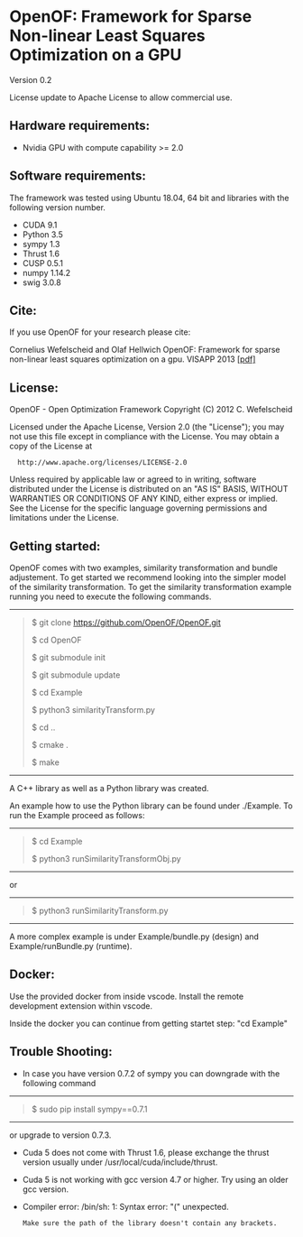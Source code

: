 OpenOF: Framework for Sparse Non-linear Least Squares Optimization on a GPU
===================================================
Version 0.2

License update to Apache License to allow commercial use.

Hardware requirements:
------------------------------------------

- Nvidia GPU with compute capability >= 2.0

Software requirements:
------------------------------------------

The framework was tested using Ubuntu 18.04, 64 bit and libraries with the following version number.
- CUDA 9.1
- Python 3.5
- sympy 1.3
- Thrust 1.6
- CUSP 0.5.1
- numpy 1.14.2
- swig 3.0.8

Cite:
------------------------------------------
If you use OpenOF for your research please cite:

Cornelius Wefelscheid and Olaf Hellwich
OpenOF: Framework for sparse non-linear least squares optimization on a gpu.
VISAPP 2013 [[pdf]](http://www.cv.tu-berlin.de/fileadmin/fg140/OpenOF.pdf)

License:
------------------------------------------
   OpenOF - Open Optimization Framework
   Copyright (C) 2012 C. Wefelscheid


   Licensed under the Apache License, Version 2.0 (the "License");
   you may not use this file except in compliance with the License.
   You may obtain a copy of the License at

      http://www.apache.org/licenses/LICENSE-2.0

   Unless required by applicable law or agreed to in writing, software
   distributed under the License is distributed on an "AS IS" BASIS,
   WITHOUT WARRANTIES OR CONDITIONS OF ANY KIND, either express or implied.
   See the License for the specific language governing permissions and
   limitations under the License.

Getting started:
------------------------------------------

OpenOF comes with two examples, similarity transformation and bundle adjustement. To get started we recommend looking into the simpler model of the similarity transformation. To get the similarity transformation example running you need to execute the following commands.

----------------------
> $ git clone https://github.com/OpenOF/OpenOF.git
>
> $ cd OpenOF
>
> $ git submodule init
>
> $ git submodule update
>
> $ cd Example
> 
> $ python3 similarityTransform.py
> 
> $ cd ..
>
> $ cmake .
>
> $ make

---------------------

A C++ library as well as a Python library was created.

An example how to use the Python library can be found under ./Example.
To run the Example proceed as follows:

------------
> $ cd Example
> 
> $ python3 runSimilarityTransformObj.py

------------

or

------------
> $ python3 runSimilarityTransform.py

------------

A more complex example is under Example/bundle.py (design) and Example/runBundle.py (runtime).

Docker:
------------------------------------------
Use the provided docker from inside vscode.
Install the remote development extension within vscode.

Inside the docker you can continue from getting startet step:
"cd Example"

Trouble Shooting:
------------------------------------------

- In case you have version 0.7.2 of sympy you can downgrade with the following command

------------
>
> $ sudo pip install sympy==0.7.1

------------
or upgrade to version 0.7.3.
- Cuda 5 does not come with Thrust 1.6, please exchange the thrust version usually under /usr/local/cuda/include/thrust.
- Cuda 5 is not working with gcc version 4.7 or higher. Try using an older gcc version.
- Compiler error: /bin/sh: 1: Syntax error: "(" unexpected.
      
      Make sure the path of the library doesn't contain any brackets.





